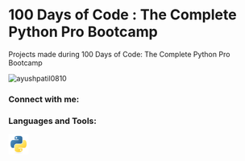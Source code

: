 # 100 Days of Code : The Complete Python Pro Bootcamp
Projects made during 100 Days of Code: The Complete Python Pro Bootcamp

<p align="left"> <img src="https://komarev.com/ghpvc/?username=ayushpatil0810&label=Profile%20views&color=0e75b6&style=flat" alt="ayushpatil0810" /> </p>

<h3 align="left">Connect with me:</h3>
<p align="left">
</p>

<h3 align="left">Languages and Tools:</h3>
<p align="left"> <a href="https://www.python.org" target="_blank" rel="noreferrer"> <img src="https://raw.githubusercontent.com/devicons/devicon/master/icons/python/python-original.svg" alt="python" width="40" height="40"/> </a> </p>

